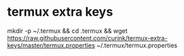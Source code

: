 # termux extra keys

mkdir -p ~/.termux && cd .termux && wget https://raw.githubusercontent.com/curink/termux-extra-keys/master/termux.properties ~/.termux/termux.properties
